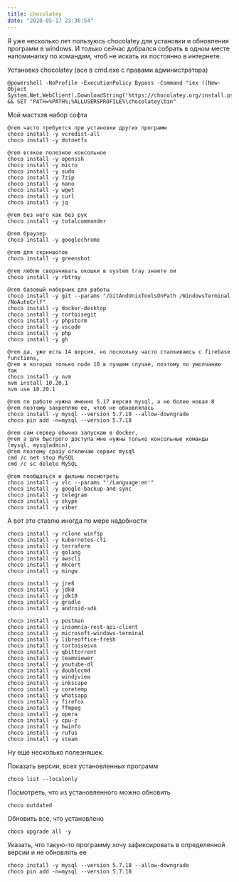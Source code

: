 ```yaml
---
title: chocolatey
date: "2020-05-17 23:36:54"
---
```


Я уже несколько лет пользуюсь chocolatey для установки и обновления программ в windows. И только сейчас добрался собрать в одном месте напоминалку по командам, чтоб не искать их постоянно в интернете.

Установка chocolatey (все в cmd.exe с правами администратора)

```batch
@powershell -NoProfile -ExecutionPolicy Bypass -Command "iex ((New-Object System.Net.WebClient).DownloadString('https://chocolatey.org/install.ps1'))" && SET "PATH=%PATH%;%ALLUSERSPROFILE%\chocolatey\bin"
```

Мой мастхэв набор софта

```batch
@rem часто требуется при установки других программ
choco install -y vcredist-all
choco install -y dotnetfx

@rem всякое полезное консольное
choco install -y openssh
choco install -y micro
choco install -y sudo
choco install -y 7zip
choco install -y nano
choco install -y wget
choco install -y curl
choco install -y jq

@rem без него как без рук
choco install -y totalcommander

@rem браузер
choco install -y googlechrome

@rem для скриншотов
choco install -y greenshot

@rem люблю сворачивать окошки в system tray знаете ли
choco install -y rbtray

@rem базовый наборчик для работы
choco install -y git --params "/GitAndUnixToolsOnPath /WindowsTerminal /NoAutoCrlf"
choco install -y docker-desktop
choco install -y tortoisegit
choco install -y phpstorm
choco install -y vscode
choco install -y php
choco install -y gh

@rem да, уже есть 14 версия, но поскольку часто сталкиваюсь с firebase functions,
@rem в которых только node 10 в лучшем случае, поэтому по умолчанию так
choco install -y nvm
nvm install 10.20.1
nvm use 10.20.1

@rem по работе нужна именно 5.17 версия mysql, а не более новая 8
@rem поэтому закрепляю ее, чтоб не обновлялась
choco install -y mysql --version 5.7.18 --allow-downgrade
choco pin add -n=mysql --version 5.7.18

@rem сам сервер обычно запускаю в docker,
@rem а для быстрого доступа мне нужны только консольные команды (mysql, mysqladmin),
@rem поэтому сразу отключаю сервис mysql
cmd /c net stop MySQL
cmd /c sc delete MySQL

@rem пообщаться и фильмы посмотреть
choco install -y vlc --params "'/Language:en'"
choco install -y google-backup-and-sync
choco install -y telegram
choco install -y skype
choco install -y viber
```

А вот это ставлю иногда по мере надобности

```batch
choco install -y rclone winfsp
choco install -y kubernetes-cli
choco install -y terraform
choco install -y golang
choco install -y awscli
choco install -y mkcert
choco install -y mingw

choco install -y jre8
choco install -y jdk8
choco install -y jdk10
choco install -y gradle
choco install -y android-sdk

choco install -y postman
choco install -y insomnia-rest-api-client
choco install -y microsoft-windows-terminal
choco install -y libreoffice-fresh
choco install -y tortoisesvn
choco install -y qbittorrent
choco install -y teamviewer
choco install -y youtube-dl
choco install -y doublecmd
choco install -y windjview
choco install -y inkscape
choco install -y coretemp
choco install -y whatsapp
choco install -y firefox
choco install -y ffmpeg
choco install -y opera
choco install -y cpu-z
choco install -y hwinfo
choco install -y rufus
choco install -y steam
```

Ну еще несколько полезняшек.

Показать версии, всех установленных программ

```batch
choco list --localonly
```

Посмотреть, что из установленного можно обновить

```batch
choco outdated
```

Обновить все, что установлено

```batch
choco upgrade all -y
```

Указать, что такую-то программу хочу зафиксировать в определенной версии и не обновлять ее

```batch
choco install -y mysql --version 5.7.18 --allow-downgrade
choco pin add -n=mysql --version 5.7.18
```
